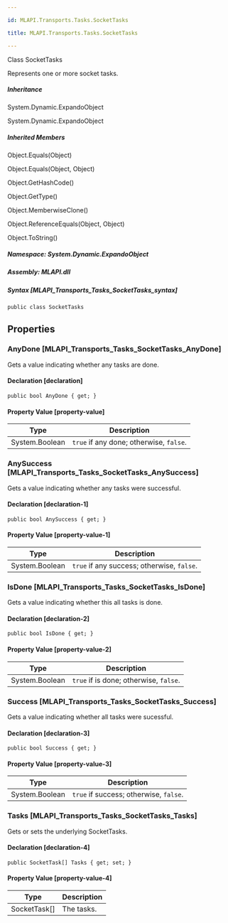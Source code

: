 ```yaml
---

id: MLAPI.Transports.Tasks.SocketTasks

title: MLAPI.Transports.Tasks.SocketTasks

---
```


Class SocketTasks

<div class="markdown level0 summary" markdown="1">

Represents one or more socket tasks.

</div>

<div class="markdown level0 conceptual" markdown="1">

</div>

<div class="inheritance" markdown="1">

##### Inheritance

<div class="level0" markdown="1">

System.Dynamic.ExpandoObject

</div>

<div class="level1" markdown="1">

System.Dynamic.ExpandoObject

</div>

</div>

<div class="inheritedMembers" markdown="1">

##### Inherited Members

<div markdown="1">

Object.Equals(Object)

</div>

<div markdown="1">

Object.Equals(Object, Object)

</div>

<div markdown="1">

Object.GetHashCode()

</div>

<div markdown="1">

Object.GetType()

</div>

<div markdown="1">

Object.MemberwiseClone()

</div>

<div markdown="1">

Object.ReferenceEquals(Object, Object)

</div>

<div markdown="1">

Object.ToString()

</div>

</div>

##### **Namespace**: System.Dynamic.ExpandoObject

##### **Assembly**: MLAPI.dll

##### Syntax [MLAPI_Transports_Tasks_SocketTasks_syntax]

    public class SocketTasks

## Properties 

### AnyDone [MLAPI_Transports_Tasks_SocketTasks_AnyDone]

<div class="markdown level1 summary" markdown="1">

Gets a value indicating whether any tasks are done.

</div>

<div class="markdown level1 conceptual" markdown="1">

</div>

#### Declaration [declaration]

    public bool AnyDone { get; }

#### Property Value [property-value]

| Type           | Description                             |
|----------------|-----------------------------------------|
| System.Boolean | `true` if any done; otherwise, `false`. |

### AnySuccess [MLAPI_Transports_Tasks_SocketTasks_AnySuccess]

<div class="markdown level1 summary" markdown="1">

Gets a value indicating whether any tasks were successful.

</div>

<div class="markdown level1 conceptual" markdown="1">

</div>

#### Declaration [declaration-1]

    public bool AnySuccess { get; }

#### Property Value [property-value-1]

| Type           | Description                                |
|----------------|--------------------------------------------|
| System.Boolean | `true` if any success; otherwise, `false`. |

### IsDone [MLAPI_Transports_Tasks_SocketTasks_IsDone]

<div class="markdown level1 summary" markdown="1">

Gets a value indicating whether this all tasks is done.

</div>

<div class="markdown level1 conceptual" markdown="1">

</div>

#### Declaration [declaration-2]

    public bool IsDone { get; }

#### Property Value [property-value-2]

| Type           | Description                            |
|----------------|----------------------------------------|
| System.Boolean | `true` if is done; otherwise, `false`. |

### Success [MLAPI_Transports_Tasks_SocketTasks_Success]

<div class="markdown level1 summary" markdown="1">

Gets a value indicating whether all tasks were sucessful.

</div>

<div class="markdown level1 conceptual" markdown="1">

</div>

#### Declaration [declaration-3]

    public bool Success { get; }

#### Property Value [property-value-3]

| Type           | Description                            |
|----------------|----------------------------------------|
| System.Boolean | `true` if success; otherwise, `false`. |

### Tasks [MLAPI_Transports_Tasks_SocketTasks_Tasks]

<div class="markdown level1 summary" markdown="1">

Gets or sets the underlying SocketTasks.

</div>

<div class="markdown level1 conceptual" markdown="1">

</div>

#### Declaration [declaration-4]

    public SocketTask[] Tasks { get; set; }

#### Property Value [property-value-4]

| Type           | Description |
|----------------|-------------|
| SocketTask\[\] | The tasks.  |
